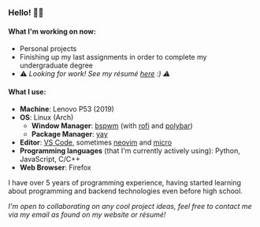 ### Hello! 👋🏼

#### What I'm working on now:

- Personal projects
- Finishing up my last assignments in order to complete my undergraduate degree
- ⚠️ *Looking for work! See my résumé [here](https://github.com/avigloz/resume-latex/blob/master/2020/avi_resume11_20.pdf) :) ⚠️*

#### What I use:
- **Machine**: Lenovo P53 (2019)
- **OS**: Linux (Arch)
  - **Window Manager**: [bspwm](https://github.com/baskerville/bspwm) (with [rofi](https://github.com/davatorium/rofi) and [polybar](https://github.com/polybar/polybar))
  - **Package Manager**: [yay](https://github.com/Jguer/yay)
- **Editor**: [VS Code](https://github.com/microsoft/vscode), sometimes [neovim](https://github.com/neovim/neovim) and [micro](https://github.com/zyedidia/micro)
- **Programming languages** (that I'm currently actively using): Python, JavaScript, C/C++
- **Web Browser**: Firefox

I have over 5 years of programming experience, having started learning about programming and backend technologies even before high school. 

*I'm open to collaborating on any cool project ideas, feel free to contact me via my email as found on my website or résumé!*

<!--
**avigloz/avigloz** is a ✨ _special_ ✨ repository because its `README.md` (this file) appears on your GitHub profile.

Here are some ideas to get you started:

- 🔭 I’m currently working on ...
- 🌱 I’m currently learning ...
- 👯 I’m looking to collaborate on ...
- 🤔 I’m looking for help with ...
- 💬 Ask me about ...
- 📫 How to reach me: ...
- 😄 Pronouns: ...
- ⚡ Fun fact: ...
-->


